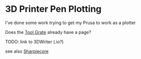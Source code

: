 # 3D Printer Pen Plotting

I've done some work trying to get my Prusa to work as a plotter

Does the [Tool Grate](41f6ab8f-3187-4900-a752-71acf1799344.md) already have a page?

TODO: link to 3DWriter (.io?)

see also [Sharpiecore](d8b3233a-57a6-41a0-a843-c0f8f7296de3.md)
